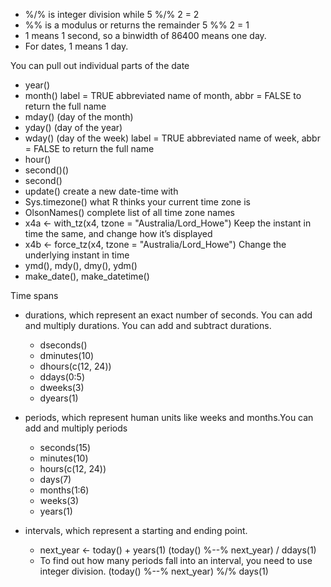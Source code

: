 * %/% is integer division while 5 %/% 2 = 2  
* %% is a modulus or returns the remainder 5 %% 2 = 1
* 1 means 1 second, so a binwidth of 86400 means one day. 
* For dates, 1 means 1 day.



You can pull out individual parts of the date
* year()
* month() label = TRUE abbreviated name of month, abbr = FALSE to return the full name
* mday() (day of the month)
* yday() (day of the year)
* wday() (day of the week) label = TRUE abbreviated name of week, abbr = FALSE to return the full name
* hour() 
* second()()
* second()
* update() create a new date-time with
* Sys.timezone() what R thinks your current time zone is
* OlsonNames() complete list of all time zone names
* x4a <- with_tz(x4, tzone = "Australia/Lord_Howe") Keep the instant in time the same, and change how it’s displayed
* x4b <- force_tz(x4, tzone = "Australia/Lord_Howe") Change the underlying instant in time
* ymd(), mdy(), dmy(), ydm()
* make_date(), make_datetime()



Time spans
* durations, which represent an exact number of seconds. You can add and multiply durations. You can add and subtract durations. 

   * dseconds()
   * dminutes(10)
   * dhours(c(12, 24))
   * ddays(0:5)
   * dweeks(3)
   * dyears(1)

* periods, which represent human units like weeks and months.You can add and multiply periods

   * seconds(15)
   * minutes(10)
   * hours(c(12, 24))
   * days(7)
   * months(1:6)
   * weeks(3)
   * years(1)

* intervals, which represent a starting and ending point.

   * next_year <- today() + years(1) <n> (today() %--% next_year) / ddays(1)
   * To find out how many periods fall into an interval, you need to use integer division. (today() %--% next_year) %/% days(1)


